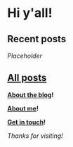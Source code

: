 # Hi y'all!

Recent posts
-

*Placeholder*

[All posts](posts)
-

**[About the blog](about_blog)!**

**[About me](about_me)!**

**[Get in touch](contact)!**

*Thanks for visiting!*
